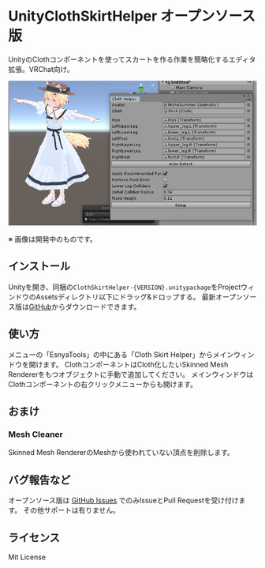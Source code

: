 # UnityClothSkirtHelper オープンソース版
UnityのClothコンポーネントを使ってスカートを作る作業を簡略化するエディタ拡張。VRChat向け。

![Screenshot](Documents~/ss01.png)

※ 画像は開発中のものです。

## インストール
Unityを開き、同梱の`ClothSkirtHelper-{VERSION}.unitypackage`をProjectウィンドウのAssetsディレクトリ以下にドラッグ&ドロップする。
最新オープンソース版は[GitHub](https://github.com/esnya/UnityClothSkirtHelper/releases)からダウンロードできます。

## 使い方
メニューの「EsnyaTools」の中にある「Cloth Skirt Helper」からメインウィンドウを開けます。
ClothコンポーネントはCloth化したいSkinned Mesh Rendererをもつオブジェクトに手動で追加してください。
メインウィンドウはClothコンポーネントの右クリックメニューからも開けます。

## おまけ
### Mesh Cleaner
Skinned Mesh RendererのMeshから使われていない頂点を削除します。

## バグ報告など
オープンソース版は [GitHub Issues](issues) でのみIssueとPull Requestを受け付けます。
その他サポートは有りません。

## ライセンス
Mit License
